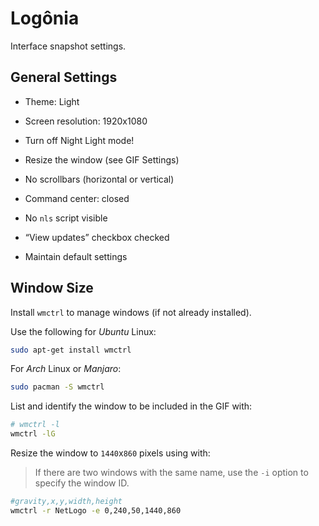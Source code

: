 # Logônia

Interface snapshot settings.

## General Settings

- Theme: Light
- Screen resolution: 1920x1080

- Turn off Night Light mode!
- Resize the window (see GIF Settings)
- No scrollbars (horizontal or vertical)
- Command center: closed
- No `nls` script visible
- “View updates” checkbox checked
- Maintain default settings

## Window Size

Install `wmctrl` to manage windows (if not already installed).

Use the following for *Ubuntu* Linux:

```bash
sudo apt-get install wmctrl
```

For *Arch* Linux or *Manjaro*:

```bash
sudo pacman -S wmctrl
```

List and identify the window to be included in the GIF with:

```bash
# wmctrl -l
wmctrl -lG
```

Resize the window to `1440`x`860` pixels using with:

> If there are two windows with the same name, use the `-i` option to specify the window ID.

```bash
#gravity,x,y,width,height
wmctrl -r NetLogo -e 0,240,50,1440,860
```

